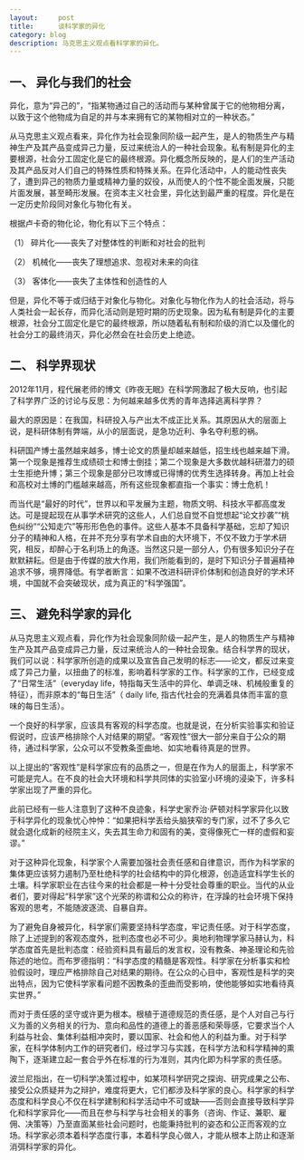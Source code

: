 ```yaml
---
layout:     post
title:      谈科学家的异化
category: blog
description: 马克思主义观点看科学家的异化。
---
```

一、	异化与我们的社会
----------------
异化，意为“异己的”，“指某物通过自己的活动而与某种曾属于它的他物相分离，以致于这个他物成为自足的并与本来拥有它的某物相对立的一种状态。” 

从马克思主义观点看来，异化作为社会现象同阶级一起产生，是人的物质生产与精神生产及其产品变成异己力量，反过来统治人的一种社会现象。私有制是异化的主要根源，社会分工固定化是它的最终根源。异化概念所反映的，是人们的生产活动及其产品反对人们自己的特殊性质和特殊关系。在异化活动中，人的能动性丧失了，遭到异己的物质力量或精神力量的奴役，从而使人的个性不能全面发展，只能片面发展，甚至畸形发展。在资本主义社会里，异化达到最严重的程度。异化是在一定历史阶段同对象化与物化有关。

根据卢卡奇的物化论，物化有以下三个特点：

（1） 碎片化——丧失了对整体性的判断和对社会的批判 

（2） 机械化——丧失了理想追求、忽视对未来的向往 

（3） 客体化——丧失了主体性和创造性的人

但是，异化不等于或归结于对象化与物化。对象化与物化作为人的社会活动，将与人类社会一起长存，而异化活动则是短时期的历史现象。因为私有制是异化的主要根源，社会分工固定化是它的最终根源，所以随着私有制和阶级的消亡以及僵化的社会分工的最终消灭，异化必然会在社会历史上绝迹。 

二、	科学界现状
---------------
2012年11月，程代展老师的博文《昨夜无眠》在科学网激起了极大反响，也引起了科学界广泛的讨论与反思：为何越来越多优秀的青年选择逃离科学界？

最大的原因是：在我国，科研投入与产出太不成正比关系。其原因从大的层面上说，是科研体制有弊端，从小的层面说，是急功近利、争名夺利惹的祸。

科研国产博士虽然越来越多，博士论文的质量却越来越低，招生线也越来越下滑。第一个现象是推荐生成绩硕士和博士倒挂；第二个现象是大多数优越科研潜力的硕士生拒绝升博；第三个现象是部分已攻博或已得博的优秀生选择转身。再加上社会和高校对土博的门槛越来越高，所有这些现象都直指一个事实：博士危机！

而当代是“最好的时代”，世界以和平发展为主题，物质文明、科技水平都高度发达。可是提起现在从事学术研究的这些人，人们总自觉不自觉想起“论文抄袭”“桃色纠纷”“公知走穴”等形形色色的事件。这些人基本不具备科学基础，忘却了知识分子的精神和人格，在并不充分享有学术自由的大环境下，不仅不致力于学术研究，相反，却醉心于名利场上的角逐。当然这只是一部分人，仍有很多知识分子在默默耕耘。但是由于传媒的放大作用，我们所能看到的，是时下知识分子普遍精神追求不够，境界降低。有学者断言：如果不改进科研评价体制和创造良好的学术环境，中国就不会突破现状，成为真正的“科学强国”。

三、	避免科学家的异化
-----------------
从马克思主义观点看，异化作为社会现象同阶级一起产生，是人的物质生产与精神生产及其产品变成异己力量，反过来统治人的一种社会现象。结合科学界的现状，我们可以说：科学家所创造的成果以及宣告自己发明的标志——论文，都反过来变成了异己力量，以扭曲了的标准，影响着科学家的工作。科学家的工作，已经变成了“日常生活”（everyday life，特指每天生活中的异化、单调乏味、机械般重复的特征），而非原本的“每日生活”（ daily life, 指古代社会的充满着具体而丰富的意味的每日生活）。

一个良好的科学家，应该具有客观的科学态度。也就是说，在分析实验事实和验证假说时，应该严格排除个人对结果的期望。“客观性”很大一部分来自于公众的期待，通过科学家，公众可以不受教条歪曲地、如实地看待真是的世界。

以上提出的“客观性”是科学家应有的品质之一，但是在作为人的层面上，科学家不可能是完人。在不良的社会大环境和科学共同体的实验室小环境的浸染下，许多科学家出现了严重的异化。

此前已经有一些人注意到了这种不良迹象，科学史家乔治·萨顿对科学家异化以致于科学异化的现象忧心忡忡：“如果把科学丢给头脑狭窄的专门家，过不了多久它就会退化成新的经院主义，失去其生命力和固有的美，变得像死亡一样的虚假和妄谬。”

对于这种异化现象，科学家个人需要加强社会责任感和自律意识，而作为科学家的集体更应该努力遏制乃至杜绝科学的社会结构中的异化根源，创造适宜科学生长的土壤。科学家职业在古往今来的社会都是一种十分受社会尊重的职业。当代的从业者们，要对得起“科学家”这个光荣的称谓和公众的称许，在浮躁的社会环境下保持客观的思考，不能随波逐流、自暴自弃。
 
为了避免自身被异化，科学家们需要坚持科学态度，牢记责任感。对于科学态度，除了上述提到的客观态度外，批判态度也必不可少。奥地利物理学家马赫认为，科学态度首先是批判态度：经验资料具有最后的发言权，没有教条、神圣理论和先验陈述的地位。而布罗德指明：“科学态度的精髓是客观性。科学家在分析事实和检验假设时，理应严格排除自己对结果的期待。在公众的心目中，客观性是科学的突出特点，因为它使科学家看问题不因教条的歪曲而受影响，使他能够如实地看待真实世界。” 

而对于责任感的坚守或许更为根本。根植于道德规范的责任感，是个人对自己与行义为善的义务相关的行为、意向和品性的道德上的善恶感和荣辱感，它要求当个人利益与社会、集体利益相冲突时，要以国家、社会和他人的利益为重。对于科学家，在科学体制内工作的研究者们，经过学习与实践，在科学方法和科学精神的熏陶下，逐渐建立起一套合乎外在标准的行为准则，其内化即为科学家的责任感。

波兰尼指出，在一切科学决策过程中，如某项科学研究之探询、研究成果之公布、接受公众质疑并为之辩护，难度将更大，它们都涉及科学家的良心。科学家的科学态度和科学良心不仅在科学建制和科学活动中不可或缺——否则会直接导致科学异化和科学家异化——而且在参与科学与社会相关的事务（咨询、作证、兼职、雇佣、决策等）乃至直面某些社会问题时，也能秉持批判的姿态和公正而客观的立场。科学家必须本着科学态度行事，本着科学良心做人，才能从根本上防止和逐渐消弭科学家的异化。 

